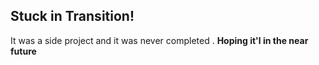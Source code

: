 ## Stuck in Transition! 

It was a side project and it was never completed .
**Hoping it'l in the near future**


